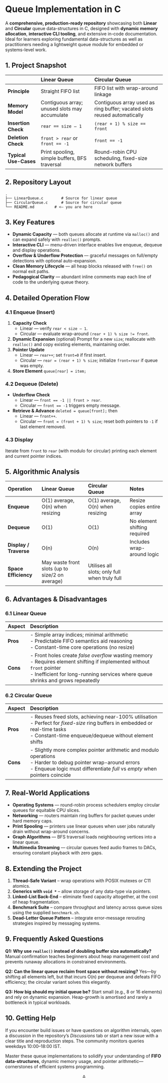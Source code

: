 # Queue Implementation in C

A **comprehensive, production-ready repository** showcasing both **Linear** and **Circular** queue data-structures in C, designed with **dynamic memory allocation**, **interactive CLI tooling**, and extensive in-code documentation. Ideal for learners exploring fundamental data-structures as well as practitioners needing a lightweight queue module for embedded or systems-level work.

## 1. Project Snapshot

|  | Linear Queue | Circular Queue |
| :-- | :-- | :-- |
| **Principle** | Straight FIFO list | FIFO list with wrap-around linkage |
| **Memory Model** | Contiguous array; unused slots may accumulate | Contiguous array used as ring buffer; vacated slots reused automatically |
| **Insertion Check** | `rear == size – 1` | `(rear + 1) % size == front` |
| **Deletion Check** | `front > rear` or `front == -1` | `front == -1` |
| **Typical Use-Cases** | Print spooling, simple buffers, BFS traversal | Round-robin CPU scheduling, fixed-size network buffers |

## 2. Repository Layout

```
.
├── LinearQueue.c        # Source for linear queue
├── CircularQueue.c      # Source for circular queue
└── README.md         # <— you are here
```


## 3. Key Features

* **Dynamic Capacity** — both queues allocate at runtime via `malloc()` and can expand safely with `realloc()` prompts.
* **Interactive CLI** — menu-driven interface enables live enqueue, dequeue and display operations.
* **Overflow \& Underflow Protection** — graceful messages on full/empty detections with optional auto-expansion.
* **Clean Memory Lifecycle** — all heap blocks released with `free()` on normal exit paths.
* **Pedagogical Clarity** — abundant inline comments map each line of code to the underlying queue theory.



## 4. Detailed Operation Flow

### 4.1 Enqueue (Insert)

1. **Capacity Check**
    * Linear — verify `rear < size – 1`.
    * Circular — evaluate wrap-around `(rear + 1) % size != front`.
2. **Dynamic Expansion** (optional)
Prompt for a new `size`; reallocate with `realloc()` and copy existing elements, maintaining order.
3. **Pointer Update**
    * Linear — `rear++`; set `front=0` if first insert.
    * Circular — `rear = (rear + 1) % size`; initialize `front=rear` if queue was empty.
4. **Store Element**
`queue[rear] = item;`

### 4.2 Dequeue (Delete)

* **Underflow Check**
    * Linear — `front == -1 || front > rear`.
    * Circular — `front == -1` triggers empty message.
* **Retrieve \& Advance**
`deleted = queue[front];` then
    * Linear — `front++`.
    * Circular — `front = (front + 1) % size`; reset both pointers to `-1` if last element removed.


### 4.3 Display

Iterate from `front` to `rear` (with modulo for circular) printing each element and current pointer indices.

## 5. Algorithmic Analysis

| Operation | Linear Queue | Circular Queue | Notes |
| :-- | :-- | :-- | :-- |
| **Enqueue** | O(1) average, O(n) when resizing | O(1) average, O(n) when resizing | Resize copies entire array |
| **Dequeue** | O(1) | O(1) | No element shifting required |
| **Display / Traverse** | O(n) | O(n) | Includes wrap-around logic |
| **Space Efficiency** | May waste front slots (up to size/2 on average) | Utilises all slots; only full when truly full |  |

## 6. Advantages \& Disadvantages

### 6.1 Linear Queue

| Aspect | Description |
| :-- | :-- |
| **Pros** | -  Simple array indices; minimal arithmetic  <br>-  Predictable FIFO semantics aid reasoning <br>-  Constant-time core operations (no resize) |
| **Cons** | -  Front holes create *false overflow* wasting memory <br>-  Requires element shifting if implemented without `front` pointer <br>-  Inefficient for long-running services where queue shrinks and grows repeatedly |

### 6.2 Circular Queue

| Aspect | Description |
| :-- | :-- |
| **Pros** | -  Reuses freed slots, achieving near-100% utilisation <br>-  Perfect for *fixed-size* ring buffers in embedded or real-time tasks <br>-  Constant-time enqueue/dequeue without element shifts |
| **Cons** | -  Slightly more complex pointer arithmetic and modulo operations <br>-  Harder to debug pointer wrap-around errors <br>-  Enqueue logic must differentiate *full* vs *empty* when pointers coincide |

## 7. Real-World Applications

* **Operating Systems** — round-robin process schedulers employ circular queues for equitable CPU slices.
* **Networking** — routers maintain ring buffers for packet queues under hard memory caps.
* **Print Spooling** — printers use linear queues when user jobs naturally drain without wrap-around concerns.
* **Graph Algorithms** — BFS traversal loads neighbouring vertices into a linear queue.
* **Multimedia Streaming** — circular queues feed audio frames to DACs, ensuring constant playback with zero gaps.


## 8. Extending the Project

1. **Thread-Safe Variant** – wrap operations with POSIX mutexes or C11 atomics.
2. **Generics with `void *`** – allow storage of any data-type via pointers.
3. **Linked-List Back-End** – eliminate fixed capacity altogether, at the cost of heap fragmentation.
4. **Benchmark Suite** – compare throughput and latency across queue sizes using the supplied `benchmark.sh`.
5. **Dead-Letter Queue Pattern** – integrate error-message rerouting strategies inspired by messaging systems.

## 9. Frequently Asked Questions

**Q1: Why use `realloc()` instead of doubling buffer size automatically?**
Manual confirmation teaches beginners about heap management cost and prevents runaway allocations in constrained environments.

**Q2: Can the linear queue reclaim front space without resizing?**
Yes—by shifting all elements left, but that incurs O(n) per dequeue and defeats FIFO efficiency; the circular variant solves this elegantly.

**Q3: How big should my initial queue be?**
Start small (e.g., 8 or 16 elements) and rely on dynamic expansion. Heap-growth is amortised and rarely a bottleneck in typical workloads.

## 10. Getting Help

If you encounter build issues or have questions on algorithm internals, open a discussion in the repository’s *Discussions* tab or start a new issue with a clear title and reproduction steps. The community monitors queries weekdays 10:00–18:00 IST.

Master these queue implementations to solidify your understanding of **FIFO data-structures**, dynamic memory usage, and pointer arithmetic—cornerstones of efficient systems programming.

<div style="text-align: center">⁂</div>

[^1]: https://www.geeksforgeeks.org/dsa/what-is-queue-data-structure/

[^2]: https://www.geeksforgeeks.org/dsa/difference-between-linear-queue-and-circular-queue/

[^3]: https://prepbytes.com/blog/difference-between-linear-queue-and-circular-queue/

[^4]: https://www.w3schools.com/dsa/dsa_data_queues.php

[^5]: https://prepbytes.com/blog/advantages-of-circular-queue-over-linear-queue/

[^6]: https://www.ccbp.in/blog/articles/advantages-of-circular-queue-over-linear-queue

[^7]: https://www.scaler.com/topics/c/dynamic-memory-allocation-in-c/

[^8]: https://www.geeksforgeeks.org/c/dynamic-memory-allocation-in-c-using-malloc-calloc-free-and-realloc/

[^9]: https://www.geeksforgeeks.org/dsa/introduction-to-queue-data-structure-and-algorithm-tutorials/

[^10]: https://www.geeksforgeeks.org/dsa/time-and-space-complexity-analysis-of-queue-operations/

[^11]: https://www.geeksforgeeks.org/dsa/introduction-and-array-implementation-of-queue/

[^12]: https://techdifferences.com/difference-between-linear-queue-and-circular-queue.html

[^13]: https://www.ccbp.in/blog/articles/difference-between-linear-queue-and-circular-queue

[^14]: https://www.lenovo.com/in/en/glossary/fifo/

[^15]: https://en.wikipedia.org/wiki/C_dynamic_memory_allocation

[^16]: https://www.kai-waehner.de/blog/2022/05/30/error-handling-via-dead-letter-queue-in-apache-kafka/

[^17]: https://www.geeksforgeeks.org/c/difference-between-static-and-dynamic-memory-allocation-in-c/

[^18]: https://www.linkedin.com/advice/1/what-most-common-queue-implementation-mistakes-fcitc

[^19]: https://www.geeksforgeeks.org/dsa/fifo-first-in-first-out-approach-in-programming/

[^20]: https://dzone.com/articles/modern-queue-patterns-guide

[^21]: https://gpi.ac.in/DataImages/Document/Document_0_Anvita_4th%20sem_QUEUE.pdf

[^22]: https://byjus.com/gate/fifo-full-form/

[^23]: https://www.freecodecamp.org/news/queue-data-structure-definition-and-java-example-code/

[^24]: https://www.geeksforgeeks.org/dsa/fifo-principle-of-queue/

[^25]: https://docs.oracle.com/javase/tutorial/collections/implementations/queue.html

[^26]: https://stackoverflow.com/questions/30516897/what-is-the-best-data-structure-to-implement-a-queue

[^27]: https://byjus.com/gate/queue-notes/

[^28]: https://en.wikipedia.org/wiki/FIFO_(computing_and_electronics)

[^29]: https://heycoach.in/blog/queues-in-javascript/

[^30]: https://en.wikipedia.org/wiki/Queue_(abstract_data_type)

[^31]: https://dev.to/emmanuelayinde/understanding-queues-data-structure-mastering-fifo-principle-in-javascript-8di

[^32]: https://eicta.iitk.ac.in/knowledge-hub/data-structure-with-c/stacks-and-queues-implementation-operations-and-applications/

[^33]: https://www.youtube.com/watch?v=1j2gWyY5CK4

[^34]: https://blog.bitsrc.io/mastering-stacks-and-queues-understanding-lifo-and-fifo-data-structures-531c8d17194c

[^35]: https://developers.zip.co/v2/docs/edge-cases-and-error-handling

[^36]: https://discuss.boardinfinity.com/t/difference-between-linear-and-circular-queue/5417

[^37]: https://www.w3schools.com/c/c_memory_allocate.php

[^38]: https://heycoach.in/blog/circular-queue-implementation/

[^39]: https://www.upgrad.com/blog/difference-between-circular-queue-and-linear-queue/

[^40]: https://www.design-reuse.com/article/59725-dynamic-memory-allocation-and-fragmentation-in-c-and-c-/

[^41]: https://www.numberanalytics.com/blog/priority-queues-algorithm-optimization-deep-dive

[^42]: https://www.mcehassan.ac.in/assets/departments/AIML/materials/Module-1.pdf

